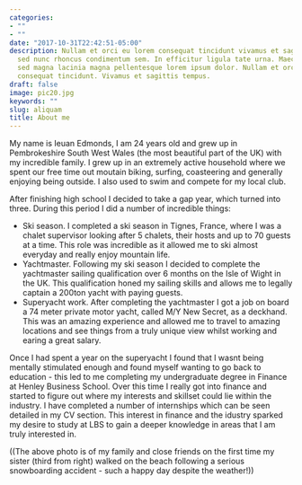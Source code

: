 ```yaml
---
categories:
- ""
- ""
date: "2017-10-31T22:42:51-05:00"
description: Nullam et orci eu lorem consequat tincidunt vivamus et sagittis magna
  sed nunc rhoncus condimentum sem. In efficitur ligula tate urna. Maecenas massa
  sed magna lacinia magna pellentesque lorem ipsum dolor. Nullam et orci eu lorem
  consequat tincidunt. Vivamus et sagittis tempus.
draft: false
image: pic20.jpg
keywords: ""
slug: aliquam
title: About me
---
```


My name is Ieuan Edmonds, I am 24 years old and grew up in Pembrokeshire South West Wales (the most beautiful part of the UK) with my incredible family. I grew up in an extremely active household where we spent our free time out moutain biking, surfing, coasteering and generally enjoying being outside. I also used to swim and compete for my local club. 

After finishing high school I decided to take a gap year, which turned into three. During this period I did a number of incredible things:
- Ski season. I completed a ski season in Tignes, France, where I was a chalet supervisor looking after 5 chalets, their hosts and up to 70 guests at a time. This role was incredible as it allowed me to ski almost everyday and really enjoy mountain life. 
- Yachtmaster. Following my ski season I decided to complete the yachtmaster sailing qualification over 6 months on the Isle of Wight in the UK. This qualification honed my sailing skills and allows me to legally captain a 200ton yacht with paying guests.
- Superyacht work. After completing the yachtmaster I got a job on board a 74 meter private motor yacht, called M/Y New Secret,  as a deckhand. This was an amazing experience and allowed me to travel to amazing locations and see things from a truly unique view whilst working and earing a great salary. 

Once I had spent a year on the superyacht I found that I wasnt being mentally stimulated enough and found myself wanting to go back to education - this led to me completing my undergraduate degree in Finance at Henley Business School. Over this time I really got into finance and started to figure out where my interests and skillset could lie within the industry. I have completed a number of internships which can be seen detailed in my CV section. This interest in finance and the idustry sparked my desire to study at LBS to gain a deeper knowledge in areas that I am truly interested in.


((The above photo is of my family and close friends on the first time my sister (third from right) walked on the beach following a serious snowboarding accident - such a happy day despite the weather!))